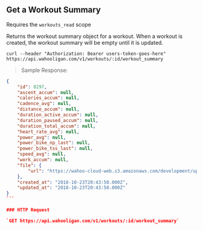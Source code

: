 ## Get a Workout Summary

Requires the `workouts_read` scope

Returns the workout summary object for a workout. When a workout is created, the workout summary will be empty until it is updated.

```shell
curl --header "Authorization: Bearer users-token-goes-here" https://api.wahooligan.com/v1/workouts/:id/workout_summary
```
> Sample Response:

``````json
{
    "id": 8297,
    "ascent_accum": null,
    "calories_accum": null,
    "cadence_avg": null,
    "distance_accum": null,
    "duration_active_accum": null,
    "duration_paused_accum": null,
    "duration_total_accum": null,
    "heart_rate_avg": null,
    "power_avg": null,
    "power_bike_np_last": null,
    "power_bike_tss_last": null,
    "speed_avg": null,
    "work_accum": null,
    "file": {
        "url": "https://wahoo-cloud-web.s3.amazonaws.com/development/uploads/workout_file/file/EjA4DJCoIaG-f2fB2MLLLg/4_Mile_Segment_.fit"
    },
    "created_at": "2018-10-23T20:43:50.000Z",
    "updated_at": "2018-10-23T20:43:50.000Z"
}
```

### HTTP Request

`GET https://api.wahooligan.com/v1/workouts/:id/workout_summary`
